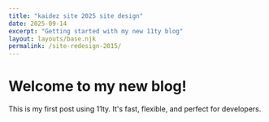 ```yaml
---
title: "kaidez site 2025 site design"
date: 2025-09-14
excerpt: "Getting started with my new 11ty blog"
layout: layouts/base.njk
permalink: /site-redesign-2015/
---
```


# Welcome to my new blog!

This is my first post using 11ty. It's fast, flexible, and perfect for developers.